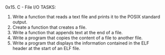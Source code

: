 0x15. C - File I/O TASKS:

1. Write a function that reads a text file and prints it to the POSIX standard output.
2. Create a function that creates a file.
3. Write a function that appends text at the end of a file.
4. Write a program that copies the content of a file to another file.
5. Write a program that displays the information contained in the ELF header at the start of an ELF file.

